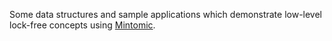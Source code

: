 Some data structures and sample applications which demonstrate low-level lock-free concepts using [Mintomic](http://mintomic.github.io/).
